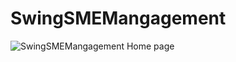 # SwingSMEMangagement

![SwingSMEMangagement Home page](https://github.com/fatemazohor/SwingSMEMangagement/blob/main/Screenshot/home.png)
